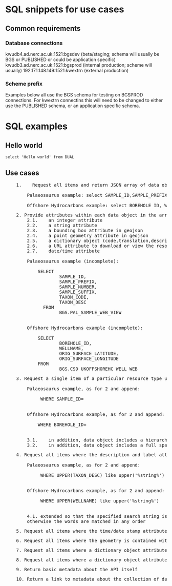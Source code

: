# SQL snippets for use cases

## Common requirements

### Database connections  

kwudb4.ad.nerc.ac.uk:1521:bgsdev  (beta/staging; schema will usually be BGS or PUBLISHED or could be application specific)
kwudb3.ad.nerc.ac.uk:1521:bgsprod  (internal production; scheme will usually)
192.171.148.149:1521:kwextrn    (external production)

### Scheme prefix
Examples below all use the BGS schema for testing on BGSPROD connections.
For kwextrn connectins this will need to be changed to either use the PUBLISHED schema, or an application specific schema.

# SQL examples

## Hello world

`select 'Hello world' from DUAL`

## Use cases
<pre id="use-case-1">
    1.    Request all items and return JSON array of data objects.
	
        Palaeosaurus example: select SAMPLE_ID,SAMPLE_PREFIX,SAMPLE_NUMBER,SAMPLE_SUFFIX FROM BGS.PAL_SAMPLE_WEB_VIEW
		
        Offshore Hydrocarbons example: select BOREHOLE_ID, WELLNAME from BGS.CSD_UKOFFSHOREHC_WELL_WEB       
</pre>

<pre id="use-case-2">
    2. Provide attributes within each data object in the array that includes
        2.1.    an integer attribute
        2.2.    a string attribute
        2.3.    a bounding box attribute in geojson 
        2.4.    a point geometry attribute in geojson
        2.5.    a dictionary object (code,translation,description)
        2.6.    a URL attribute to download or view the resource
        2.7.    date/time attribute
        
        Palaeosaurus example (incomplete): 
        
            SELECT
                    SAMPLE_ID,
                    SAMPLE_PREFIX,
                    SAMPLE_NUMBER,
                    SAMPLE_SUFFIX,
                    TAXON_CODE,
                    TAXON_DESC
              FROM
                    BGS.PAL_SAMPLE_WEB_VIEW
              
              
        Offshore Hydrocarbons example (incomplete): 
        
            SELECT
                    BOREHOLE_ID, 
                    WELLNAME, 
                    ORIG_SURFACE_LATITUDE, 
                    ORIG_SURFACE_LONGITUDE
            FROM 
                    BGS.CSD_UKOFFSHOREHC_WELL_WEB 
</pre>

<pre id="use-case-3">
    3. Request a single item of a particular resource type using its id, and return a JSON data ojbect containing all the attributes in 1.1 to 1.8.
    
        Palaeosaurus example, as for 2 and append: 
        
             WHERE SAMPLE_ID=
              
              
        Offshore Hydrocarbons example, as for 2 and append: 
        
            WHERE BOREHOLE_ID=
    
        
        3.1.    in addition, data object includes a hierarchical dictionary object (code,translation,description, array of child objects)
        3.2.    in addition, data object includes a full spatial footprint attribute in geojson (a feature collection)
</pre>

<pre id="use-case-4">
    4. Request all items where the description and label attributes contain a specified text string, returning the same response as 1.
        
        Palaeosaurus example, as for 2 and append: 
        
             WHERE UPPER(TAXON_DESC) like upper('%string%')
              
              
        Offshore Hydrocarbons example, as for 2 and append: 
        
             WHERE UPPER(WELLNAME) like upper('%string%')
            
        
        4.1. extended so that the specified search string is used in a google style search, where double quotes contain phrases to match exactly but
        otherwise the words are matched in any order
</pre>

<pre id="use-case-5">
    5. Request all items where the time/date stamp attribute is contained within a specified time interval, returning the same response as 1.
</pre>

<pre id="use-case-6">
    6. Request all items where the geometry is contained within a specified bounding box, returning the same response as 1.
</pre>

<pre id="use-case-7">
    7. Request all items where a dictionary object attribute matches a specified single value, returning the same response as 1
</pre>

<pre id="use-case-8">
    8. Request all items where a dictionary object attribute matches a list of specified values, returning the same response as 1
</pre>

<pre id="use-case-9">
    9. Return basic metadata about the API itself
</pre>

<pre id="use-case-10">
    10. Return a link to metadata about the collection of data items
</pre>